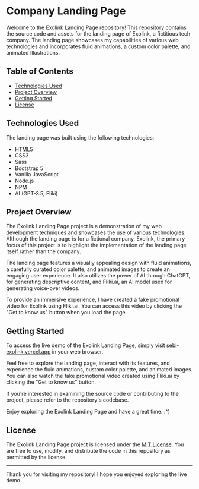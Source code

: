 # Company Landing Page

Welcome to the Exolink Landing Page repository! This repository contains the source code and assets for the landing page of Exolink, a fictitious tech company. The landing page showcases my capabilities of various web technologies and incorporates fluid animations, a custom color palette, and animated Illustrations.

## Table of Contents
- [Technologies Used](#technologies-used)
- [Project Overview](#project-overview)
- [Getting Started](#getting-started)
- [License](#license)

## Technologies Used

The landing page was built using the following technologies:

- HTML5
- CSS3
- Sass
- Bootstrap 5
- Vanilla JavaScript
- Node.js
- NPM
- AI (GPT-3.5, Fliki)

## Project Overview

The Exolink Landing Page project is a demonstration of my web development techniques and showcases the use of various technologies. Although the landing page is for a fictional company, Exolink, the primary focus of this project is to highlight the implementation of the landing page itself rather than the company.

The landing page features a visually appealing design with fluid animations, a carefully curated color palette, and animated images to create an engaging user experience. It also utilizes the power of AI through ChatGPT,
for generating descriptive content, and Fliki.ai, an AI model used for generating voice-over videos.

To provide an immersive experience, I have created a fake promotional video for Exolink using Fliki.ai. You can access this video by clicking the "Get to know us" button when you load the page.

## Getting Started

To access the live demo of the Exolink Landing Page, simply visit [sebi-exolink.vercel.app](https://sebi-exolink.vercel.app) in your web browser.

Feel free to explore the landing page, interact with its features, and experience the fluid animations, custom color palette, and animated images. You can also watch the fake promotional video created using Fliki.ai by clicking the "Get to know us" button.

If you're interested in examining the source code or contributing to the project, please refer to the repository's codebase.

Enjoy exploring the Exolink Landing Page and have a great time. :^)

## License

The Exolink Landing Page project is licensed under the [MIT License](LICENSE). You are free to use, modify, and distribute the code in this repository as permitted by the license.

---

Thank you for visiting my repository! I hope you enjoyed exploring the live demo.
